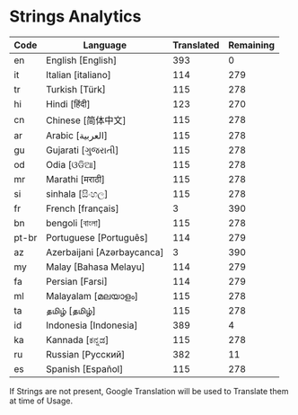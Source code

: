 # Strings Analytics


| Code | Language | Translated | Remaining |
|----|-------|-------|---|
| en | English [English] | 393 | 0 |
| it | Italian [italiano] | 114 | 279 |
| tr | Turkish [Türk] | 115 | 278 |
| hi | Hindi [हिंदी] | 123 | 270 |
| cn | Chinese [简体中文] | 115 | 278 |
| ar | Arabic [العربية] | 115 | 278 |
| gu | Gujarati [ગુજરાતી] | 115 | 278 |
| od | Odia [ଓଡିଆ] | 115 | 278 |
| mr | Marathi [मराठी] | 115 | 278 |
| si | sinhala [සිංහල] | 115 | 278 |
| fr | French [français] | 3 | 390 |
| bn | bengoli [বাংলা] | 115 | 278 |
| pt-br | Portuguese [Português] | 114 | 279 |
| az | Azerbaijani [Azərbaycanca] | 3 | 390 |
| my | Malay [Bahasa Melayu] | 114 | 279 |
| fa | Persian [Farsi] | 114 | 279 |
| ml | Malayalam [മലയാളം] | 115 | 278 |
| ta | தமிழ் [தமிழ்] | 115 | 278 |
| id | Indonesia [Indonesia] | 389 | 4 |
| ka | Kannada [ಕನ್ನಡ] | 115 | 278 |
| ru | Russian [Русский] | 382 | 11 |
| es | Spanish [Español] | 115 | 278 |


If Strings are not present, Google Translation will be used to Translate them at time of Usage.